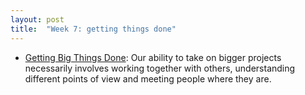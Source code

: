 ```yaml
---
layout: post
title:  "Week 7: getting things done"
---
```


* [Getting Big Things Done](https://brooker.co.za/blog/2020/10/19/big-changes.html): Our ability to take on bigger projects necessarily involves working together with others, understanding different points of view and meeting people where they are.